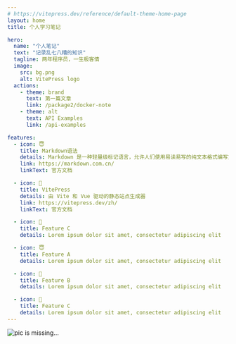 ```yaml
---
# https://vitepress.dev/reference/default-theme-home-page
layout: home
title: 个人学习笔记

hero:
  name: "个人笔记"
  text: "记录乱七八糟的知识"
  tagline: 两年程序员，一生极客情
  image:
    src: bg.png
    alt: VitePress logo
  actions:
    - theme: brand
      text: 第一篇文章
      link: /package2/docker-note
    - theme: alt
      text: API Examples
      link: /api-examples

features:
  - icon: 😇
    title: Markdown语法
    details: Markdown 是一种轻量级标记语言，允许人们使用易读易写的纯文本格式编写文档
    link: https://markdown.com.cn/
    linkText: 官方文档

  - icon: 🥰
    title: VitePress
    details: 由 Vite 和 Vue 驱动的静态站点生成器
    link: https://vitepress.dev/zh/
    linkText: 官方文档

  - icon: 🤪
    title: Feature C
    details: Lorem ipsum dolor sit amet, consectetur adipiscing elit

  - icon: 😇
    title: Feature A
    details: Lorem ipsum dolor sit amet, consectetur adipiscing elit

  - icon: 🥰
    title: Feature B
    details: Lorem ipsum dolor sit amet, consectetur adipiscing elit

  - icon: 🤪
    title: Feature C
    details: Lorem ipsum dolor sit amet, consectetur adipiscing elit
---
```


![pic is missing...](/home-bg.jpg)
